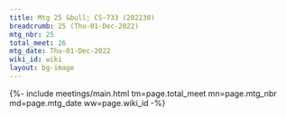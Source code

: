 ```yaml
---
title: Mtg 25 &bull; CS-733 (202230)
breadcrumb: 25 (Thu-01-Dec-2022)
mtg_nbr: 25
total_meet: 26
mtg_date: Thu-01-Dec-2022
wiki_id: wiki
layout: bg-image
---
```


{%- include meetings/main.html
    tm=page.total_meet
    mn=page.mtg_nbr
    md=page.mtg_date
    ww=page.wiki_id
-%}
